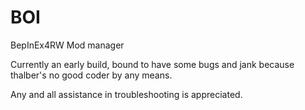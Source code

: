 # BOI
 BepInEx4RW Mod manager

Currently an early build, bound to have some bugs and jank because thalber's no good coder by any means.

Any and all assistance in troubleshooting is appreciated.
